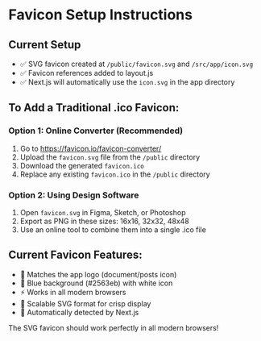 # Favicon Setup Instructions

## Current Setup
- ✅ SVG favicon created at `/public/favicon.svg` and `/src/app/icon.svg`
- ✅ Favicon references added to layout.js
- ✅ Next.js will automatically use the `icon.svg` in the app directory

## To Add a Traditional .ico Favicon:

### Option 1: Online Converter (Recommended)
1. Go to https://favicon.io/favicon-converter/
2. Upload the `favicon.svg` file from the `/public` directory
3. Download the generated `favicon.ico`
4. Replace any existing `favicon.ico` in the `/public` directory

### Option 2: Using Design Software
1. Open `favicon.svg` in Figma, Sketch, or Photoshop
2. Export as PNG in these sizes: 16x16, 32x32, 48x48
3. Use an online tool to combine them into a single .ico file

## Current Favicon Features:
- 📱 Matches the app logo (document/posts icon)
- 🎨 Blue background (#2563eb) with white icon
- ⚡ Works in all modern browsers
- 📐 Scalable SVG format for crisp display
- 🔄 Automatically detected by Next.js

The SVG favicon should work perfectly in all modern browsers!
